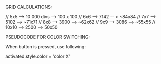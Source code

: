 GRID CALCULATIONS:

// 5x5 --> 10 000 divs --> 100 x 100
// 6x6 --> 7142 -- > ~84x84
// 7x7 --> 5102 --> ~71x71
// 8x8 --> 3900 --> ~62x62
// 9x9 --> 3086 --> ~55x55
// 10x10 --> 2500 --> 50x50

PSEUDOCODE FOR COLOR SWITCHING:

When button is pressed, use following:


activated.style.color = 'color X'